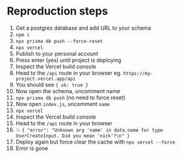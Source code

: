 # Reproduction steps

1. Get a postgres database and add URL to your schema
2. `npm i`
3. `npx prisma db push --force-reset`
3. `npx vercel`
4. Publish to your personal account
5. Press enter (yes) until project is deploying
6. Inspect the Vercel build console
7. Head to the `/api` route in your browser
eg. `https://my-project.vercel.app/api`
8. You should see `{ ok: true }`
9. Now open the schema, uncomment name
10. `npx prisma db push` (no need to force reset)
11. Now open `index.js`, uncomment `name`
12. `npx vercel`
13. Inspect the Vercel build console
14. Head to the `/api` route in your browser
15. 💥 `{ "error": "Unknown arg 'name' in data.name for type UserCreateInput. Did you mean 'nick'?\n" }`
16. Deploy again but force clear the cache with `npx vercel --force`
17. Error is gone
